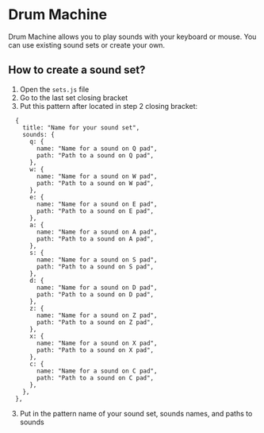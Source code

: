 # Drum Machine

Drum Machine allows you to play sounds with your keyboard or mouse. You can use existing sound sets or create your own.

## How to create a sound set?

1. Open the `sets.js` file
2. Go to the last set closing bracket
3. Put this pattern after located in step 2 closing bracket:

```
  {
    title: "Name for your sound set",
    sounds: {
      q: {
        name: "Name for a sound on Q pad",
        path: "Path to a sound on Q pad",
      },
      w: {
        name: "Name for a sound on W pad",
        path: "Path to a sound on W pad",
      },
      e: {
        name: "Name for a sound on E pad",
        path: "Path to a sound on E pad",
      },
      a: {
        name: "Name for a sound on A pad",
        path: "Path to a sound on A pad",
      },
      s: {
        name: "Name for a sound on S pad",
        path: "Path to a sound on S pad",
      },
      d: {
        name: "Name for a sound on D pad",
        path: "Path to a sound on D pad",
      },
      z: {
        name: "Name for a sound on Z pad",
        path: "Path to a sound on Z pad",
      },
      x: {
        name: "Name for a sound on X pad",
        path: "Path to a sound on X pad",
      },
      c: {
        name: "Name for a sound on C pad",
        path: "Path to a sound on C pad",
      },
    },
  },
```

3. Put in the pattern name of your sound set, sounds names, and paths to sounds
